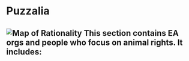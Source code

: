 # Puzzalia

![Map of Rationality](/images/wiki/maps/map_puzzalia.png)
This section contains EA orgs and people who focus on animal rights. It includes:
- 